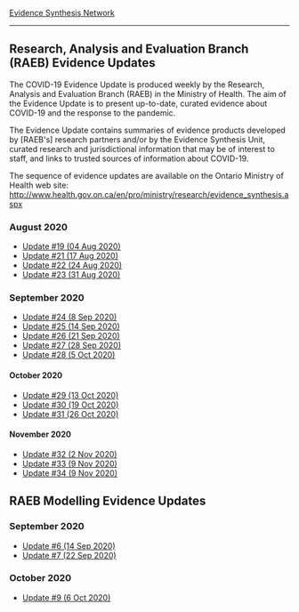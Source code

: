 
[Evidence Synthesis Network](https://esnetwork.ca/)

----

## Research, Analysis and Evaluation Branch (RAEB) Evidence Updates

The COVID-19 Evidence Update is produced weekly by the Research,
Analysis and Evaluation Branch (RAEB) in the Ministry of Health. The
aim of the Evidence Update is to present up-to-date, curated evidence
about COVID-19 and the response to the pandemic.

The Evidence Update contains summaries of evidence products developed
by [RAEB's] research partners and/or by the Evidence Synthesis Unit,
curated research and jurisdictional information that may be of
interest to staff, and links to trusted sources of information about
COVID-19.

The sequence of evidence updates are available on the Ontario Ministry
of Health web site:
<http://www.health.gov.on.ca/en/pro/ministry/research/evidence_synthesis.aspx>

### August 2020

- [Update #19 (04 Aug 2020)](./RAEB_19_2020-08-04.pdf)
- [Update #21 (17 Aug 2020)](./RAEB_21_2020-08-17.pdf)
- [Update #22 (24 Aug 2020)](./RAEB_22_2020-08-24.pdf)
- [Update #23 (31 Aug 2020)](./RAEB_23_2020-08-31.pdf)

### September 2020

- [Update #24 (8 Sep 2020)](./RAEB_24_2020-09-08.pdf)
- [Update #25 (14 Sep 2020)](./RAEB_25_2020-09-14.pdf)
- [Update #26 (21 Sep 2020)](./RAEB_26_2020-09-21.pdf)
- [Update #27 (28 Sep 2020)](./RAEB_27_2020-09-28.pdf)
- [Update #28 (5 Oct 2020)](./RAEB_28_2020-10-05.pdf)

#### October 2020

- [Update #29 (13 Oct 2020)](./RAEB_29_2020-10-13.pdf)
- [Update #30 (19 Oct 2020)](./RAEB_30_2020-10-19.pdf)
- [Update #31 (26 Oct 2020)](./RAEB_31_2020-10-26.pdf)

#### November 2020

- [Update #32 (2 Nov 2020)](./RAEB_32_2020-11-02.pdf)
- [Update #33 (9 Nov 2020)](./RAEB_33_2020-11-09.pdf)
- [Update #34 (9 Nov 2020)](./RAEB_34_2020-11-16.pdf)

## RAEB Modelling Evidence Updates

### September 2020

- [Update #6 (14 Sep 2020)](./RAEB_Modelling_06_2020-09-14.pdf)
- [Update #7 (22 Sep 2020)](./RAEB_Modelling_07_2020-09-22.pdf)

### October 2020

- [Update #9 (6 Oct 2020)](./RAEB_Modelling_09_2020-10-06.pdf)
